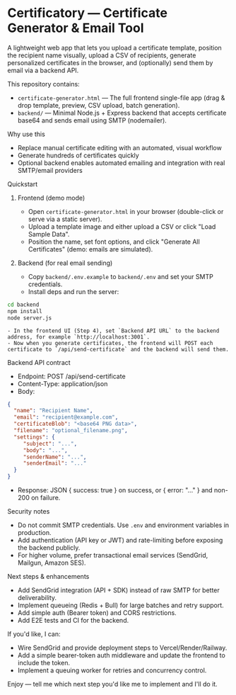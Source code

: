 # Certificatory — Certificate Generator & Email Tool

A lightweight web app that lets you upload a certificate template, position the recipient name visually, upload a CSV of recipients, generate personalized certificates in the browser, and (optionally) send them by email via a backend API.

This repository contains:
- `certificate-generator.html` — The full frontend single-file app (drag & drop template, preview, CSV upload, batch generation).
- `backend/` — Minimal Node.js + Express backend that accepts certificate base64 and sends email using SMTP (nodemailer).

Why use this
- Replace manual certificate editing with an automated, visual workflow
- Generate hundreds of certificates quickly
- Optional backend enables automated emailing and integration with real SMTP/email providers

Quickstart
1. Frontend (demo mode)
	- Open `certificate-generator.html` in your browser (double-click or serve via a static server).
	- Upload a template image and either upload a CSV or click "Load Sample Data".
	- Position the name, set font options, and click "Generate All Certificates" (demo: emails are simulated).

2. Backend (for real email sending)
	- Copy `backend/.env.example` to `backend/.env` and set your SMTP credentials.
	- Install deps and run the server:

```bash
cd backend
npm install
node server.js
```

	- In the frontend UI (Step 4), set `Backend API URL` to the backend address, for example `http://localhost:3001`.
	- Now when you generate certificates, the frontend will POST each certificate to `/api/send-certificate` and the backend will send them.

Backend API contract
- Endpoint: POST /api/send-certificate
- Content-Type: application/json
- Body:
```json
{
  "name": "Recipient Name",
  "email": "recipient@example.com",
  "certificateBlob": "<base64 PNG data>",
  "filename": "optional_filename.png",
  "settings": {
	 "subject": "...",
	 "body": "...",
	 "senderName": "...",
	 "senderEmail": "..."
  }
}
```
- Response: JSON { success: true } on success, or { error: "..." } and non-200 on failure.

Security notes
- Do not commit SMTP credentials. Use `.env` and environment variables in production.
- Add authentication (API key or JWT) and rate-limiting before exposing the backend publicly.
- For higher volume, prefer transactional email services (SendGrid, Mailgun, Amazon SES).

Next steps & enhancements
- Add SendGrid integration (API + SDK) instead of raw SMTP for better deliverability.
- Implement queueing (Redis + Bull) for large batches and retry support.
- Add simple auth (Bearer token) and CORS restrictions.
- Add E2E tests and CI for the backend.

If you'd like, I can:
- Wire SendGrid and provide deployment steps to Vercel/Render/Railway.
- Add a simple bearer-token auth middleware and update the frontend to include the token.
- Implement a queuing worker for retries and concurrency control.

Enjoy — tell me which next step you'd like me to implement and I'll do it.